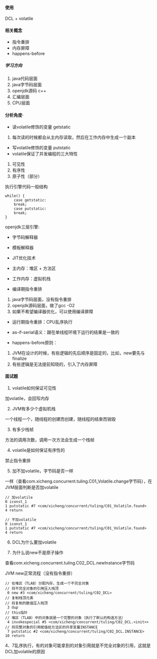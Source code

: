 #### 使用
DCL + volatile

#### 相关概念
* 指令重排
* 内存屏障
* happens-before

##### 学习方向
1. java代码层面
2. java字节码层面
3. openjdk源码 c++
4. 汇编层面
5. CPU层面

#### 分析角度·
* 读volatile修饰的变量 getstatic
1. 每次读的时候都会从主内存读取，然后在工作内存中生成一个副本
* 写volatile修饰的变量 putstatic
* volatile保证了并发编程的三大特性
1. 可见性
2. 有序性
3. 原子性（部分）

执行引擎代码一般结构
```
while() {
    case getstatic:
    break;
    case putstatic:
    break;
}
```

openjdk三层引擎:
* 字节码解释器
* 模板解释器
* JIT优化技术

* 主内存：堆区 + 方法区
* 工作内存：虚拟机栈

* 编译期指令重排
1. java字节码层面，没有指令重排
2. openjdk源码层面，做了gcc -O2
3. 如果不希望编译器优化，可以使用编译屏障
* 运行期指令重排：CPU乱序执行

* as-if-serial语义：跟在单线程环境下运行的结果是一致的
* happens-before原则：
1. JVM在设计的时候，有些逻辑的先后顺序是固定的，比如，new要先与finalize
2. 有些逻辑是无法提前知晓的，引入了内存屏障

#### 面试题
1. volatile如何保证可见性

加volatile，会回写内存

2. JVM有多少个虚拟机栈

一个线程一个，随线程的创建而创建，随线程的结束而销毁

3. 有多少栈帧

方法的调用次数，调用一次方法会生成一个栈帧

4. volatile是如何保证有序性的

禁止指令重排

5. 加不加volatile，字节码是否一样

一样（查看com.xicheng.concurrent.tuling.C01_Volatile.change字节码），在JVM层面判断是否加volatile
```
// 加volatile
0 iconst_1
1 putstatic #7 <com/xicheng/concurrent/tuling/C01_Volatile.found>
4 return
```

```
// 不加volatile
0 iconst_1
1 putstatic #7 <com/xicheng/concurrent/tuling/C01_Volatile.found>
4 return
```

6. DCL为什么要加volatile


7. 为什么说new不是原子操作

查看com.xicheng.concurrent.tuling.C02_DCL.newInstance字节码

JVM new正常流程（没有指令重排）
```
// 在堆区（TLAB）分配内存，生成一个不完全对象
// 将不完全对象的引用压入栈顶
 0 new #3 <com/xicheng/concurrent/tuling/C02_DCL>
// 复制栈顶元素
// 将复制的数值压入栈顶
 3 dup
// this指针
// 堆区（TLAB）中的对象就是一个完整的对象（执行了默认的构造方法）
 4 invokespecial #5 <com/xicheng/concurrent/tuling/C02_DCL.<init>>
// 将完整对象的引用赋值给方法区的共享变量INSTANCE
 7 putstatic #2 <com/xicheng/concurrent/tuling/C02_DCL.INSTANCE>
10 return
```

4、7乱序执行，有的对象可能拿到的对象引用就是不完全对象的引用，这就是DCL加volatile的原因





